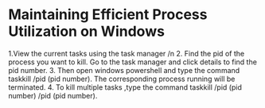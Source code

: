 # Maintaining Efficient Process Utilization on Windows

1.View the current tasks using the task manager /n
2. Find the pid of the process you want to kill. Go to the task manager and click  details to find the pid number.
3. Then open windows powershell and type the command taskkill /pid (pid number). The corresponding  process running  will be terminated.
4. To kill multiple tasks ,type the command taskkill /pid (pid number) /pid (pid number).


